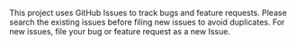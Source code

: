 This project uses GitHub Issues to track bugs and feature requests. Please search the existing issues before filing new issues to avoid duplicates. 
For new issues, file your bug or feature request as a new Issue.